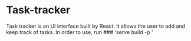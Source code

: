 # Task-tracker

Task tracker is an UI interface built by React. It allows the user to add and keep track of tasks.
In order to use, run ### 'serve build -p <portnumber>'